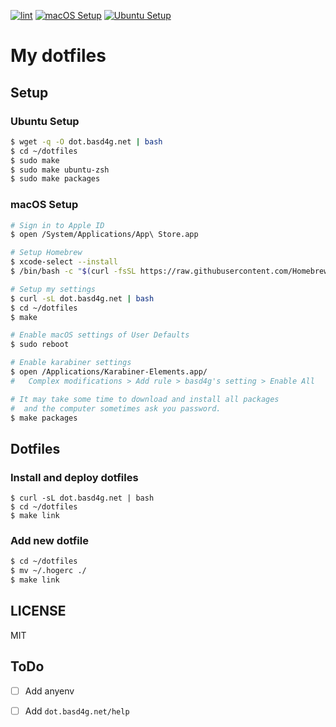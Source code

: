 [![lint](https://github.com/basd4g/dotfiles/workflows/lint/badge.svg)](https://github.com/basd4g/dotfiles/actions?query=workflow%3Alint)
[![macOS Setup](https://github.com/basd4g/dotfiles/workflows/macOS%20Setup/badge.svg)](https://github.com/basd4g/dotfiles/actions?query=workflow%3A%22macOS+Setup%22)
[![Ubuntu Setup](https://github.com/basd4g/dotfiles/workflows/Ubuntu%20Setup/badge.svg)](https://github.com/basd4g/dotfiles/actions?query=workflow%3A%22Ubuntu+Setup%22)

# My dotfiles

## Setup

### Ubuntu Setup

```sh
$ wget -q -O dot.basd4g.net | bash
$ cd ~/dotfiles
$ sudo make
$ sudo make ubuntu-zsh
$ sudo make packages
```

### macOS Setup

```sh
# Sign in to Apple ID
$ open /System/Applications/App\ Store.app

# Setup Homebrew
$ xcode-select --install
$ /bin/bash -c "$(curl -fsSL https://raw.githubusercontent.com/Homebrew/install/master/install.sh)"

# Setup my settings
$ curl -sL dot.basd4g.net | bash
$ cd ~/dotfiles
$ make

# Enable macOS settings of User Defaults
$ sudo reboot

# Enable karabiner settings
$ open /Applications/Karabiner-Elements.app/
#   Complex modifications > Add rule > basd4g's setting > Enable All

# It may take some time to download and install all packages
#  and the computer sometimes ask you password.
$ make packages
```

## Dotfiles

### Install and deploy dotfiles

```
$ curl -sL dot.basd4g.net | bash
$ cd ~/dotfiles
$ make link
```

### Add new dotfile

```sh
$ cd ~/dotfiles
$ mv ~/.hogerc ./
$ make link
```

## LICENSE

MIT

## ToDo

- [ ] Add anyenv
- [ ] Add `dot.basd4g.net/help`

